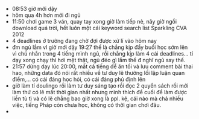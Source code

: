 - 08:53 giờ mới dậy
- hôm qua 4h hơn mới đi ngủ
- 11:50 chơi game 3 ván, quay tay xong giờ làm tiếp nè, nãy giờ ngồi download quá trời, hết luôn một cái keyword search list Sparkling CVA 2012
- 4 deadlines ở trường đang chờ đợi được xử lí vào hôm nay
- đm ngủ lắm vl giờ mới dậy 19:27 thế là chẳng kịp đẩy buổi học sớm lên vì chú nhắn trong 4 tiếng mình ngủ, rồi chẳng kịp làm 4 cái deadlines... tí dạy xong chạy thì hơi mệt thật, ngủ đéo gì lắm thế đ nghĩ ngủ say thế.
- 21:57 dừng dạy lúc 20:00, mất cả tiếng để ăn tối và lưu comment bài thai hao, những data đó nói rất nhiều về tư duy lẽ thường lối lập luận quan điểm,... có cái đáng học hỏi, có cái đáng phủ định lên
- giờ làm tí doulingo rồi làm tư duy sáng tạo rồi đọc 2 quyển sách rồi mới làm thứ có lẽ mất thời gian nhất nhưng mình thích để cuối để làm được liền tù tì và có lẽ chẳng bao giờ xong là ppl. kệ, cái nào mà chả nhiều việc, tiếng Pháp còn chưa học, không có thời gian chơi đâu.
-